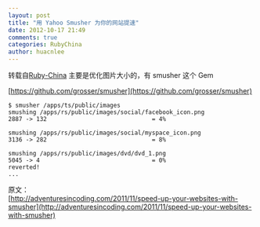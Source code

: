 ```yaml
---
layout: post
title: "用 Yahoo Smusher 为你的网站提速"
date: 2012-10-17 21:49
comments: true
categories: RubyChina
author: huacnlee
---
```

转载自[Ruby-China](http://ruby-china.org/topics/136)
主要是优化图片大小的，有 smusher 这个 Gem

[https://github.com/grosser/smusher](https://github.com/grosser/smusher)

    $ smusher /apps/ts/public/images
    smushing /apps/rs/public/images/social/facebook_icon.png
    2887 -> 132                              = 4%

    smushing /apps/rs/public/images/social/myspace_icon.png
    3136 -> 282                              = 8%

    smushing /apps/rs/public/images/dvd/dvd_1.png
    5045 -> 4                                = 0%
    reverted!
    ...

原文：\
[http://adventuresincoding.com/2011/11/speed-up-your-websites-with-smusher](http://adventuresincoding.com/2011/11/speed-up-your-websites-with-smusher)

